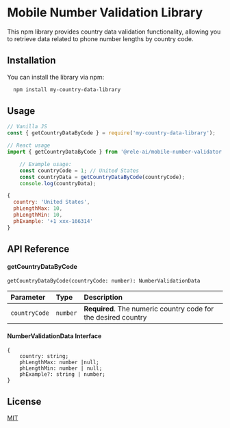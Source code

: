 
# Mobile Number Validation Library

This npm library provides country data validation functionality, allowing you to retrieve data related to phone number lengths by country code.



## Installation

You can install the library via npm:

```bash
  npm install my-country-data-library
```
    
## Usage

```javascript
// Vanilla JS
const { getCountryDataByCode } = require('my-country-data-library');

// React usage
import { getCountryDataByCode } from '@rele-ai/mobile-number-validator';

    // Example usage:
    const countryCode = 1; // United States
    const countryData = getCountryDataByCode(countryCode);
    console.log(countryData);
```

```javascript
{
  country: 'United States',
  phLengthMax: 10,
  phLengthMin: 10,
  phExample: '+1 xxx-166314'
}
```
## API Reference

#### getCountryDataByCode

```
getCountryDataByCode(countryCode: number): NumberValidationData
```

| Parameter   | Type     | Description                |
| :--------   | :------- | :------------------------- |
| `countryCode` | `number` | **Required**. The numeric country code for the desired country |

#### NumberValidationData Interface

```
{
    country: string;
    phLengthMax: number |null;
    phLengthMin: number | null;
    phExample?: string | number;
}

```


## License

[MIT](https://choosealicense.com/licenses/mit/)

